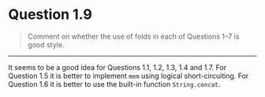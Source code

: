 # Question 1.9

> Comment on whether the use of folds in each of Questions 1–7 is good style.

---

It seems to be a good idea for Questions 1.1, 1.2, 1.3, 1.4 and 1.7.
For Question 1.5 it is better to implement `mem` using logical short-circuiting.
For Question 1.6 it is better to use the built-in function `String.concat`.
